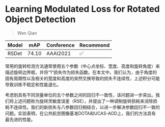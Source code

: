 # Learning Modulated Loss for Rotated Object Detection

> Wen Qian

|Model|mAP|Conference|Recommond|
|--|--|--|--|
|RSDet|74.10|AAAI2021|:white_check_mark:|

常用的旋转检测方法通常使用五个参数（中心点坐标、宽度、高度和旋转角度）来描述旋转边界框，并将“1”损失作为损失函数。在本文中，我们认为，由于角度的固有周期性以及相关的宽度和高度的突然交换导致的损失不连续性，上述积分可能导致训练不稳定和性能退化。

考虑到具有不同测量单位的五个参数之间的回归不一致性，该问题进一步突出。我们将上述问题称为旋转灵敏度误差（RSE），并提出了一种调制旋转损耗来消除损耗不连续性。我们的新损失与八参数回归相结合，以进一步解决参数回归不一致的问题。实验表明，在公共航空图像基准DOTA和UCAS-AOD上，我们的方法具有最先进的性能。


